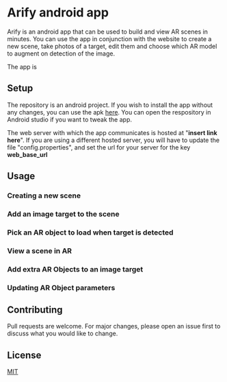 
# Arify android app

Arify is an android app that can be used to build and view AR scenes in minutes. You can use the app in conjunction with the website to create a new scene, take photos of a target, edit them and choose which AR model to augment on detection of the image.

The app is


## Setup
The repository is an android project. If you wish to install the app without any changes, you can use the apk [here](https://choosealicense.com/licenses/mit/). You can open the respository in Android studio if you want to tweak the app.

The web server with which the app communicates is hosted at "**insert link here**". If you are using a different hosted server, you will have to update the file "config.properties", and set the url for your server for the key **web_base_url**


## Usage

### Creating a new scene

### Add an image target to the scene

### Pick an AR object to load when target is detected

### View a scene in AR

### Add extra AR Objects to an image target

### Updating AR Object parameters


## Contributing
Pull requests are welcome. For major changes, please open an issue first to discuss what you would like to change.

## License
[MIT](https://choosealicense.com/licenses/mit/)

